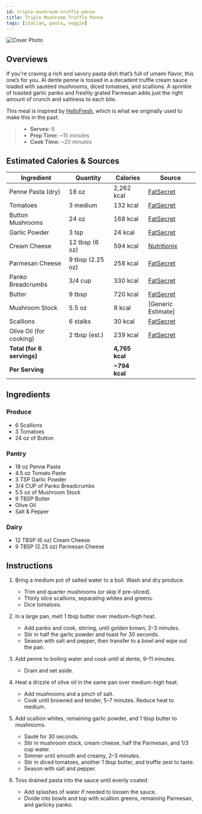```yaml
---
id: triple-mushroom-truffle-penne
title: Triple Mushroom Truffle Penne
tags: [italian, pasta, veggie]
---
```


![Cover Photo](/img/italian_eats/triple_mushroom_truffle_penne/cover.png)

## Overviews

If you're craving a rich and savory pasta dish that’s full of umami flavor, this one’s for you. Al dente penne is tossed in a decadent truffle cream sauce loaded with sautéed mushrooms, diced tomatoes, and scallions. A sprinkle of toasted garlic panko and freshly grated Parmesan adds just the right amount of crunch and saltiness to each bite.

This meal is inspired by [HelloFresh], which is what we originally used to make this in the past.

> - **Serves:** 6
> - **Prep Time:** ~15 minutes
> - **Cook Time:** ~20 minutes

## Estimated Calories & Sources

| **Ingredient**             | **Quantity**     | **Calories**   | **Source**                                                                                                                      |
| -------------------------- | ---------------- | -------------- | ------------------------------------------------------------------------------------------------------------------------------- |
| Penne Pasta (dry)          | 18 oz            | 2,262 kcal     | [FatSecret](https://www.fatsecret.com/calories-nutrition/generic/penne-cooked?portionamount=6.000&portionid=320987)             |
| Tomatoes                   | 3 medium         | 132 kcal       | [FatSecret](https://www.fatsecret.com/calories-nutrition/usda/red-tomatoes?portionamount=1.000&portionid=34621)                 |
| Button Mushrooms           | 24 oz            | 168 kcal       | [FatSecret](https://www.fatsecret.com/calories-nutrition/usda/mushrooms?portionamount=1.000&portionid=33704)                    |
| Garlic Powder              | 3 tsp            | 24 kcal        | [FatSecret](https://www.fatsecret.com/calories-nutrition/usda/garlic-powder?portionamount=1.000&portionid=29594)                |
| Cream Cheese               | 12 tbsp (6 oz)   | 594 kcal       | [Nutritionix](https://www.nutritionix.com/food/cream-cheese/1-oz)                                                               |
| Parmesan Cheese            | 9 tbsp (2.25 oz) | 258 kcal       | [FatSecret](https://www.fatsecret.com/calories-nutrition/usda/parmesan-cheese-%28grated%29?portionamount=0.700&portionid=29214) |
| Panko Breadcrumbs          | 3/4 cup          | 330 kcal       | [FatSecret](https://www.fatsecret.com/calories-nutrition/kikkoman/panko-bread-crumbs)                                           |
| Butter                     | 9 tbsp           | 720 kcal       | [FatSecret](https://www.fatsecret.com/calories-nutrition/usda/butter-unsalted?portionamount=1.000&portionid=28535)              |
| Mushroom Stock             | 5.5 oz           | 8 kcal         | [Generic Estimate]                                                                                                              |
| Scallions                  | 6 stalks         | 30 kcal        | [FatSecret](https://www.fatsecret.com/calories-nutrition/generic/onions-green-raw?portionamount=1.000&portionid=34079)          |
| Olive Oil (for cooking)    | 2 tbsp (est.)    | 239 kcal       | [FatSecret](https://www.fatsecret.com/calories-nutrition/usda/olive-oil)                                                        |
| **Total (for 6 servings)** |                  | **4,765 kcal** |                                                                                                                                 |
| **Per Serving**            |                  | **~794 kcal**  |                                                                                                                                 |

## Ingredients

### Produce

- 6 Scallions
- 3 Tomatoes
- 24 oz of Button

### Pantry

- 18 oz Penne Pasta
- 4.5 oz Tomato Paste
- 3 TSP Garlic Powder
- 3/4 CUP of Panko Breadcrumbs
- 5.5 oz of Mushroom Stock
- 9 TBSP Butter
- Olive Oil
- Salt & Pepper

### Dairy

- 12 TBSP (6 oz) Cream Cheese
- 9 TBSP (2.25 oz) Parmesan Cheese

## Instructions

1. Bring a medium pot of salted water to a boil. Wash and dry produce.

   - Trim and quarter mushrooms (or skip if pre-sliced).
   - Thinly slice scallions, separating whites and greens.
   - Dice tomatoes.

1. In a large pan, melt 1 tbsp butter over medium-high heat.

   - Add panko and cook, stirring, until golden brown, 2–3 minutes.
   - Stir in half the garlic powder and toast for 30 seconds.
   - Season with salt and pepper, then transfer to a bowl and wipe out the pan.

1. Add penne to boiling water and cook until al dente, 9–11 minutes.

   - Drain and set aside.

1. Heat a drizzle of olive oil in the same pan over medium-high heat.

   - Add mushrooms and a pinch of salt.
   - Cook until browned and tender, 5–7 minutes. Reduce heat to medium.

1. Add scallion whites, remaining garlic powder, and 1 tbsp butter to mushrooms.

   - Sauté for 30 seconds.
   - Stir in mushroom stock, cream cheese, half the Parmesan, and 1/3 cup water.
   - Simmer until smooth and creamy, 2–3 minutes.
   - Stir in diced tomatoes, another 1 tbsp butter, and truffle zest to taste.
   - Season with salt and pepper.

1. Toss drained pasta into the sauce until evenly coated.
   - Add splashes of water if needed to loosen the sauce.
   - Divide into bowls and top with scallion greens, remaining Parmesan, and garlicky panko.

<!-- Links -->

[HelloFresh]: https://www.hellofresh.com/recipes/triple-mushroom-truffle-penne-646be17d27c3a0018f11a2d6
